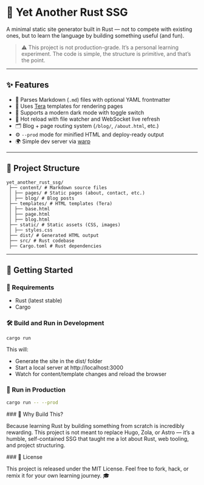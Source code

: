 # 🦀 Yet Another Rust SSG

A minimal static site generator built in Rust — not to compete with existing ones, but to learn the language by building something useful (and fun).

> ⚠️ This project is not production-grade. It’s a personal learning experiment.
> The code is simple, the structure is primitive, and that’s the point.

---

## ✨ Features

- 📝 Parses Markdown (`.md`) files with optional YAML frontmatter
- 🧠 Uses [Tera](https://tera.netlify.app/) templates for rendering pages
- 🌙 Supports a modern dark mode with toggle switch
- 🔁 Hot reload with file watcher and WebSocket live refresh
- 🗂️ Blog + page routing system (`/blog/`, `/about.html`, etc.)
- ⚙️ `--prod` mode for minified HTML and deploy-ready output
- 🌍 Simple dev server via [warp](https://github.com/seanmonstar/warp)

---

## 📂 Project Structure

```
yet_another_rust_ssg/
 ├── content/ # Markdown source files
 │ ├── pages/ # Static pages (about, contact, etc.)
 │ ├── blog/ # Blog posts
 ├── templates/ # HTML templates (Tera)
 │ ├── base.html
 │ ├── page.html
 │ ├── blog.html
 ├── static/ # Static assets (CSS, images)
 │ ├── styles.css
 ├── dist/ # Generated HTML output
 ├── src/ # Rust codebase
 ├── Cargo.toml # Rust dependencies
```

---

## 🚀 Getting Started

### 🔧 Requirements

- Rust (latest stable)
- Cargo

### 🛠️ Build and Run in Development

```bash
cargo run
```
This will:

-    Generate the site in the dist/ folder
-    Start a local server at http://localhost:3000
-    Watch for content/template changes and reload the browser

### 🧪 Run in Production

```bash
cargo run -- --prod
```

### 🧠 Why Build This?

Because learning Rust by building something from scratch is incredibly rewarding. This project is not meant to replace Hugo, Zola, or Astro — it’s a humble, self-contained SSG that taught me a lot about Rust, web tooling, and project structuring.

### 🐾 License

This project is released under the MIT License.
Feel free to fork, hack, or remix it for your own learning journey. 🎓